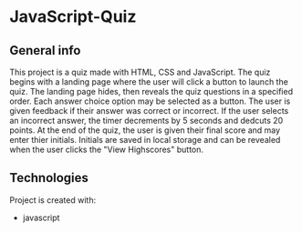 # JavaScript-Quiz

## General info
This project is a quiz made with HTML, CSS and JavaScript. The quiz begins with a landing page where the user will click a button to launch the quiz. 
The landing page hides, then reveals the quiz questions in a specified order. 
Each answer choice option may be selected as a button. 
The user is given feedback if their answer was correct or incorrect. 
If the user selects an incorrect answer, the timer decrements by 5 seconds and dedcuts 20 points. 
At the end of the quiz, the user is given their final score and may enter thier initials.
Initials are saved in local storage and can be revealed when the user clicks the "View Highscores" button. 

## Technologies
Project is created with:
* javascript
